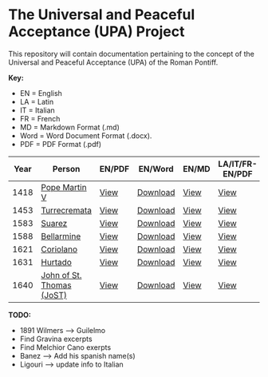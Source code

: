 # The Universal and Peaceful Acceptance (UPA) Project

This repository will contain documentation pertaining to the concept of the Universal and Peaceful Acceptance (UPA) of the Roman Pontiff.

**Key:** 
- EN = English
- LA = Latin
- IT = Italian
- FR = French
- MD = Markdown Format (.md)
- Word = Word Document Format (.docx).
- PDF = PDF Format (.pdf)

| Year | Person       | EN/PDF | EN/Word | EN/MD | LA/IT/FR-EN/PDF | LA/IT/FR-EN/Word | Source |
|-------|--------------|--------|---------|-------|-----------|------------|--------|
| 1418  | [Pope Martin V](https://github.com/TreadingTheTiber/UPA/tree/main/1418%20Pope%20Martin%20V) | [View](https://github.com/TreadingTheTiber/UPA/blob/main/1418%20Pope%20Martin%20V/1418_Pope_Martin_EN.pdf) | [Download](https://github.com/TreadingTheTiber/UPA/raw/refs/heads/main/1418%20Pope%20Martin%20V/1418_Pope_Martin_EN.docx) | [View](https://github.com/TreadingTheTiber/UPA/blob/main/1418%20Pope%20Martin%20V/1418_Pope_Martin_EN.md) | [View](https://github.com/TreadingTheTiber/UPA/blob/main/1418%20Pope%20Martin%20V/1418_Pope_Martin_LA_EN.pdf) | [Download](https://github.com/TreadingTheTiber/UPA/raw/refs/heads/main/1418%20Pope%20Martin%20V/1418_Pope_Martin_LA_EN.docx) | [View](https://archive.org/details/04672031.4.emory.edu/page/667/mode/2up?view=theater) |
| 1453  | [Turrecremata](https://github.com/TreadingTheTiber/UPA/tree/main/1453%20Turrecremata) | [View](https://github.com/TreadingTheTiber/UPA/blob/main/1453%20Turrecremata/1453_Turrecremata_EN.pdf) | [Download](https://github.com/TreadingTheTiber/UPA/raw/refs/heads/main/1453%20Turrecremata/1453_Turrecremata_EN.docx) | [View](https://github.com/TreadingTheTiber/UPA/blob/main/1453%20Turrecremata/1453_Turrecremata_EN.md) | [View](https://github.com/TreadingTheTiber/UPA/blob/main/1453%20Turrecremata/1453_Turrecremata_LA_EN.pdf) | [Download](https://github.com/TreadingTheTiber/UPA/raw/refs/heads/main/1453%20Turrecremata/1453_Turrecremata_LA_EN.docx) | [View](https://archive.org/details/bub_gb_GWP6pAt-ctEC/page/n779/mode/2up?view=theater) |
| 1583  | [Suarez](https://github.com/TreadingTheTiber/UPA/tree/main/1583%20Suarez) | [View](https://github.com/TreadingTheTiber/UPA/blob/main/1583%20Suarez/1583_Suarez_EN.pdf) | [Download](https://github.com/TreadingTheTiber/UPA/raw/refs/heads/main/1583%20Suarez/1583_Suarez_EN.docx) | [View](https://github.com/TreadingTheTiber/UPA/blob/main/1583%20Suarez/1583_Suarez_EN.md) | [View](https://github.com/TreadingTheTiber/UPA/blob/main/1583%20Suarez/1583_Suarez_LA_EN.pdf) | [Download](https://github.com/TreadingTheTiber/UPA/raw/refs/heads/main/1583%20Suarez/1583_Suarez_LA_EN.docx) | [View](https://www.google.com/books/edition/R_p_Francisci_Suarez_Opera_omnia/aCcNAAAAYAAJ?hl=en&gbpv=1&pg=PA161&printsec=frontcover) |
| 1588  | [Bellarmine](https://github.com/TreadingTheTiber/UPA/tree/main/1588%20Bellarmine) | [View](https://github.com/TreadingTheTiber/UPA/blob/main/1588%20Bellarmine/1588_Bellarmine_EN.pdf) | [Download](https://github.com/TreadingTheTiber/UPA/raw/refs/heads/main/1588%20Bellarmine/1588_Bellarmine_EN.docx) | [View](https://github.com/TreadingTheTiber/UPA/blob/main/1588%20Bellarmine/1588_Bellarmine_EN.md) | [View](https://github.com/TreadingTheTiber/UPA/blob/main/1588%20Bellarmine/1588_Bellarmine_LA_EN.pdf) | [Download](https://github.com/TreadingTheTiber/UPA/raw/refs/heads/main/1588%20Bellarmine/1588_Bellarmine_LA_EN.docx) | [View](https://www.google.com/books/edition/4_De_controversiis/XDkAAAAAYAAJ?hl=en&gbpv=1&pg=PA491&printsec=frontcover) |
| 1621  | [Coriolano](https://github.com/TreadingTheTiber/UPA/tree/main/1621%20Coriolano) | [View](https://github.com/TreadingTheTiber/UPA/blob/main/1621%20Coriolano/1621_Coriolano_EN.pdf) | [Download](https://github.com/TreadingTheTiber/UPA/raw/refs/heads/main/1621%20Coriolano/1621_Coriolano_EN.docx) | [View](https://github.com/TreadingTheTiber/UPA/blob/main/1621%20Coriolano/1621_Coriolano_EN.md) | [View](https://github.com/TreadingTheTiber/UPA/blob/main/1621%20Coriolano/1621_Coriolano_LA_EN.pdf) | [Download](https://github.com/TreadingTheTiber/UPA/raw/refs/heads/main/1621%20Coriolano/1621_Coriolano_LA_EN.docx) | [View](https://www.google.com/books/edition/Summa_conciliorum_omnium_quae_a_sancto_P/LpGGFUiX8egC?hl=en&gbpv=1&pg=PA82&printsec=frontcover) |
| 1631  | [Hurtado](https://github.com/TreadingTheTiber/UPA/tree/main/1631%20Hurtado) | [View](https://github.com/TreadingTheTiber/UPA/blob/main/1631%20Hurtado/1631_Hurtado_EN.pdf) | [Download](https://github.com/TreadingTheTiber/UPA/raw/refs/heads/main/1631%20Hurtado/1631_Hurtado_EN.docx) | [View](https://github.com/TreadingTheTiber/UPA/blob/main/1631%20Hurtado/1631_Hurtado_EN.md) | [View](https://github.com/TreadingTheTiber/UPA/blob/main/1631%20Hurtado/1631_Hurtado_LA_EN.pdf) | [Download](https://github.com/TreadingTheTiber/UPA/raw/refs/heads/main/1631%20Hurtado/1631_Hurtado_LA_EN.docx) | [View](https://www.google.com/books/edition/Petri_Hurtado_de_Mendoza_Scholasticae_et/f-lyKzvP8LYC?hl=en&gbpv=1&pg=PA365&printsec=frontcover) |
| 1640  | [John of St. Thomas (JoST)](https://github.com/TreadingTheTiber/UPA/tree/main/1640%20JoST) | [View](https://github.com/TreadingTheTiber/UPA/blob/main/1640%20JoST/1640_JoST_EN.pdf) | [Download](https://github.com/TreadingTheTiber/UPA/raw/refs/heads/main/1640%20JoST/1640_JoST_EN.docx) | [View](https://github.com/TreadingTheTiber/UPA/blob/main/1640%20JoST/1640_JoST_EN.md) | [View](https://github.com/TreadingTheTiber/UPA/blob/main/1640%20JoST/1640_JoST_LA_EN.pdf) | [Download](https://github.com/TreadingTheTiber/UPA/raw/refs/heads/main/1640%20JoST/1640_JoST_LA_EN.docx) | [View](https://isidore.co/calibre#book_id=8948&library_id=CalibreLibrary&panel=book_details) |

**TODO:**
- 1891 Wilmers --> Guilelmo
- Find Gravina excerpts
- Find Melchior Cano exerpts
- Banez --> Add his spanish name(s)
- Ligouri --> update info to Italian

